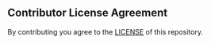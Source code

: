 ## Contributor License Agreement

By contributing you agree to the [LICENSE](/LICENSE) of this repository.
